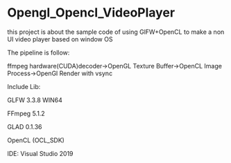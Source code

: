 # Opengl_Opencl_VideoPlayer
this project is about the sample code of using GlFW+OpenCL to make a non UI video player based on window OS

The pipeline is follow:

  ffmpeg hardware(CUDA)decoder->OpenGL Texture Buffer->OpenCL Image Process->OpenGl Render with vsync

Include Lib:
  
  GLFW 3.3.8 WIN64

  FFmpeg 5.1.2

  GLAD 0.1.36 

  OpenCL (OCL_SDK)

IDE:
  Visual Studio 2019
